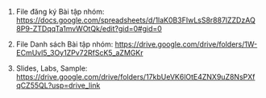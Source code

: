 1.	File đăng ký Bài tập nhóm: 
https://docs.google.com/spreadsheets/d/1laK0B3FIwLsS8r887lZZDzAQ8P9-ZTDqqTa1mvWOtQk/edit?gid=0#gid=0

2.	File Danh sách Bài tập nhóm:
https://drive.google.com/drive/folders/1W-ECmUvl5_3Oy1ZPv72RfScK5_aZMGKr

3.	Slides, Labs, Sample:
https://drive.google.com/drive/folders/17kbUeVK6lOtE4ZNX9uZ8NsPXfqCZ55QL?usp=drive_link
